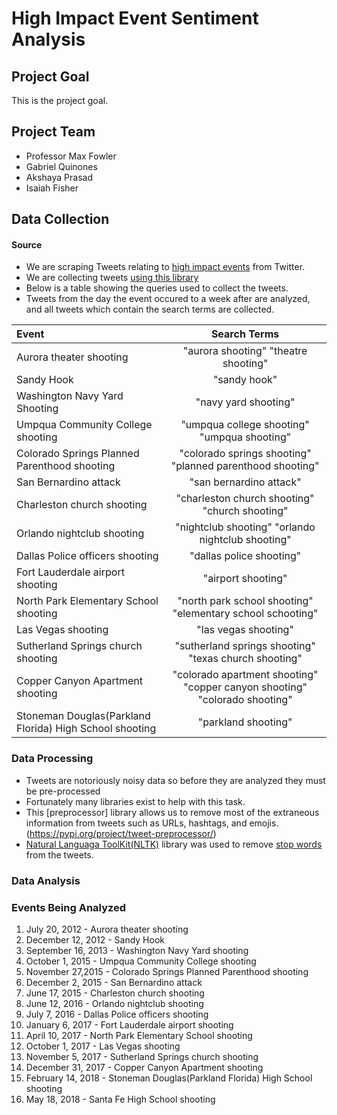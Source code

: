 # High Impact Event Sentiment Analysis

## Project Goal
This is the project goal.

## Project Team
- Professor Max Fowler
- Gabriel Quinones
- Akshaya Prasad
- Isaiah Fisher

## Data Collection
#### Source
- We are scraping Tweets relating to [high impact events](#events-being-analyzed) from Twitter.
- We are collecting tweets [using this library](https://github.com/Jefferson-Henrique/GetOldTweets-python)
- Below is a table showing the queries used to collect the tweets.
- Tweets from the day the event occured to a week after are analyzed, and all tweets which contain the search terms are collected.

|                          Event                          | Search Terms                                                           |
|:-------------------------------------------------------|:----------------------------------------------------------------:|
| Aurora theater shooting                                 | "aurora shooting"  "theatre shooting"                           |
| Sandy Hook                                              | "sandy hook"                                                    |
| Washington Navy Yard Shooting                           | "navy yard shooting"                                            |
| Umpqua Community College shooting                       | "umpqua college shooting"  "umpqua shooting"                    |
| Colorado Springs Planned Parenthood shooting            | "colorado springs shooting"  "planned parenthood shooting"      |
| San Bernardino attack                                   | "san bernardino attack"                                         |
| Charleston church shooting                              | "charleston church shooting"  "church shooting"                 |
| Orlando nightclub shooting                              | "nightclub shooting"  "orlando nightclub shooting"              |
| Dallas Police officers shooting                         | "dallas police shooting"                                        |
| Fort Lauderdale airport shooting                        | "airport shooting"                                              |
| North Park Elementary School shooting                   | "north park school shooting"  "elementary school schooting"     |
| Las Vegas shooting                                      | "las vegas shooting"                                            |
| Sutherland Springs church shooting                      | "sutherland springs shooting"  "texas church shooting"          |
| Copper Canyon Apartment shooting                        | "colorado apartment shooting"  "copper canyon shooting" "colorado shooting" |
| Stoneman Douglas(Parkland Florida) High School shooting | "parkland shooting"                                             | |Santa Fe High School shooting                           | "santa fe shooting"                                               

### Data Processing
- Tweets are notoriously noisy data so before they are analyzed they must be pre-processed
- Fortunately many libraries exist to help with this task.
- This [preprocessor] library allows us to remove most of the extraneous information from tweets such as URLs, hashtags, and emojis.(https://pypi.org/project/tweet-preprocessor/)
- [Natural Languaga ToolKit(NLTK)](https://www.nltk.org/) library was used to remove [stop words](https://gist.github.com/sebleier/554280) from the tweets.

### Data Analysis

### Events Being Analyzed
1. July 20, 2012 - Aurora theater shooting
2. December 12, 2012 - Sandy Hook
3. September 16, 2013 - Washington Navy Yard shooting
4. October 1, 2015 - Umpqua Community College shooting
5. November 27,2015 - Colorado Springs Planned Parenthood shooting
6. December 2, 2015 - San Bernardino attack
7. June 17, 2015 - Charleston church shooting
8. June 12, 2016 - Orlando nightclub shooting
9. July 7, 2016 - Dallas Police officers shooting
10. January 6, 2017 - Fort Lauderdale airport shooting
11. April 10, 2017 - North Park Elementary School shooting
12. October 1, 2017 - Las Vegas shooting
13. November 5, 2017 - Sutherland Springs church shooting
14. December 31, 2017 - Copper Canyon Apartment shooting
15. February 14, 2018 - Stoneman Douglas(Parkland Florida) High School shooting
16. May 18, 2018 - Santa Fe High School shooting
